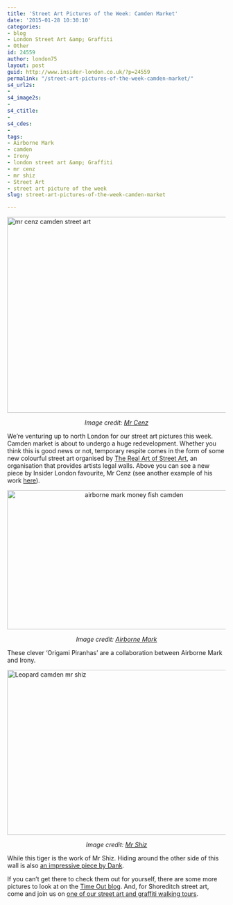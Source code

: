 ```yaml
---
title: 'Street Art Pictures of the Week: Camden Market'
date: '2015-01-28 10:30:10'
categories:
- blog
- London Street Art &amp; Graffiti
- Other
id: 24559
author: london75
layout: post
guid: http://www.insider-london.co.uk/?p=24559
permalink: "/street-art-pictures-of-the-week-camden-market/"
s4_url2s:
- 
s4_image2s:
- 
s4_ctitle:
- 
s4_cdes:
- 
tags:
- Airborne Mark
- camden
- Irony
- london street art &amp; Graffiti
- mr cenz
- mr shiz
- Street Art
- street art picture of the week
slug: street-art-pictures-of-the-week-camden-market

---
```

<img class="aligncenter wp-image-24577 size-full" src="http://www.insider-london.co.uk/wp-content/uploads/2015/01/Mr-Cenz-Camden_mini.jpg" alt="mr cenz camden street art" width="569" height="450" />

<p style="text-align: center;">
  <em>Image credit: <a href="http://mrcenz.com/commissions/walls/#gallery/9936a17568de2be1d0e427145ba6fb99/474/0" target="_blank">Mr Cenz</a></em>
</p>

<p style="text-align: left;">
  We&#8217;re venturing up to north London for our street art pictures this week. Camden market is about to undergo a huge redevelopment. Whether you think this is good news or not, temporary respite comes in the form of some new colourful street art organised by <a href="https://www.facebook.com/pages/The-Real-Art-of-Street-Art/136382576475788" target="_blank">The Real Art of Street Art</a>, an organisation that provides artists legal walls. Above you can see a new piece by Insider London favourite, Mr Cenz (see another example of his work <a href="http://www.insider-london.co.uk/2014/10/15/street-art-picture-of-the-week-mr-cenz-brick-lane-car-park/" target="_blank">here</a>).
</p>

<p style="text-align: center;">
  <img class="alignnone size-full wp-image-24578" src="http://www.insider-london.co.uk/wp-content/uploads/2015/01/airborne-mark-camden.jpg" alt="airborne mark money fish camden" width="569" height="320" />
</p>

<p style="text-align: center;">
  <em>Image credit: <a href="http://airbornemark.com/blog" target="_blank">Airborne Mark</a></em>
</p>

These clever &#8216;Origami Piranhas&#8217; are a collaboration between Airborne Mark and Irony.

<img class="aligncenter wp-image-24579 size-full" src="http://www.insider-london.co.uk/wp-content/uploads/2015/01/leopard-camden-mr-shiz_mini.jpg" alt="Leopard camden mr shiz" width="569" height="379" />

<p style="text-align: center;">
  <em>Image credit: <a href="http://mrshiz.com/leopard-camden/" target="_blank">Mr Shiz</a></em>
</p>

While this tiger is the work of Mr Shiz. Hiding around the other side of this wall is also <a href="https://www.flickr.com/photos/boringlovechild/16310261901/in/photolist-qEcB8U-qWASar-qSR5KC-qTqxPa-pWbvGS-qPE7jQ-qRruVK-qyZpXF-qRhmC6-qP9A9s-qRa3Yo-qxLPhE-qvN611-qvVjYD-qNd6VM-qNnfwk-qL5jL9-qvWDvK-qvVkhz-qNd7vp-qvvcdr-qvib8T-pQHFVb-qMHNpp-qvgT72-pQWDYt-qvibf6-qv9Eg5-pQWECK-pQHGEN-qMDy5C-qMHMSc-pQHGqu-qMywLe-qvgTA8-qKqVo1-qviaRk-qv9EQm-qMyw7Z-qviazZ-qMHNep-qv9DMj-qKqVj3-qMDxu9-qvgTmk-qMywLp-pQHFEm-pQHFxY-qvib7F-qMHMQZ" target="_blank">an impressive piece by Dank</a>.

If you can&#8217;t get there to check them out for yourself, there are some more pictures to look at on the <a href="http://now-here-this.timeout.com/2015/01/23/in-pictures-camden-market-gets-a-street-art-makeover-before-being-pulled-down/" target="_blank">Time Out blog</a>. And, for Shoreditch street art, come and join us on <a href="http://www.insider-london.co.uk/london-graffiti-artists-walking-tours/" target="_blank">one of our street art and graffiti walking tours</a>.